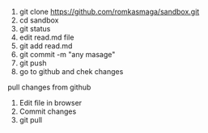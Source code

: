 1. git clone https://github.com/romkasmaga/sandbox.git
2. cd sandbox
3. git status
4. edit read.md file
5. git add read.md
6. git commit -m "any masage"
7. git push
8. go to github and chek changes

 pull changes from github
1. Edit file in browser
2. Commit changes 
3. git pull
 
